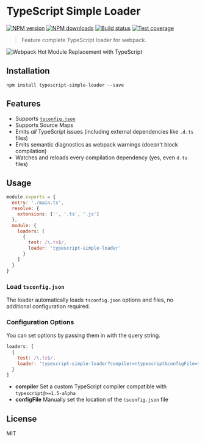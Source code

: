 # TypeScript Simple Loader

[![NPM version][npm-image]][npm-url]
[![NPM downloads][downloads-image]][downloads-url]
[![Build status][travis-image]][travis-url]
[![Test coverage][coveralls-image]][coveralls-url]

> Feature complete TypeScript loader for webpack.

![Webpack Hot Module Replacement with TypeScript](https://github.com/blakeembrey/typescript-simple-loader/raw/master/screenshot.png)

## Installation

```
npm install typescript-simple-loader --save
```

## Features

* Supports [`tsconfig.json`](https://github.com/Microsoft/TypeScript/wiki/tsconfig.json)
* Supports Source Maps
* Emits *all* TypeScript issues (including external dependencies like `.d.ts` files)
* Emits semantic diagnostics as webpack warnings (doesn't block compilation)
* Watches and reloads every compilation dependency (yes, even `d.ts` files)

## Usage

```js
module.exports = {
  entry: './main.ts',
  resolve: {
    extensions: ['', '.ts', '.js']
  },
  module: {
    loaders: [
      {
        test: /\.ts$/,
        loader: 'typescript-simple-loader'
      }
    ]
  }
}
```

### Load `tsconfig.json`

The loader automatically loads `tsconfig.json` options and files, no additional configuration required.

### Configuration Options

You can set options by passing them in with the query string.

```js
loaders: [
  {
    test: /\.ts$/,
    loader: 'typescript-simple-loader?compiler=ntypescript&configFile=tsconfig.json'
  }
]
```

* **compiler** Set a custom TypeScript compiler compatible with `typescript@>=1.5-alpha`
* **configFile** Manually set the location of the `tsconfig.json` file

## License

MIT

[npm-image]: https://img.shields.io/npm/v/typescript-simple-loader.svg?style=flat
[npm-url]: https://npmjs.org/package/typescript-simple-loader
[downloads-image]: https://img.shields.io/npm/dm/typescript-simple-loader.svg?style=flat
[downloads-url]: https://npmjs.org/package/typescript-simple-loader
[travis-image]: https://img.shields.io/travis/blakeembrey/typescript-simple-loader.svg?style=flat
[travis-url]: https://travis-ci.org/blakeembrey/typescript-simple-loader
[coveralls-image]: https://img.shields.io/coveralls/blakeembrey/typescript-simple-loader.svg?style=flat
[coveralls-url]: https://coveralls.io/r/blakeembrey/typescript-simple-loader?branch=master
